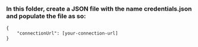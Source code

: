 ### In this folder, create a JSON file with the name credentials.json and populate the file as so: 
```
{
    "connectionUrl": [your-connection-url]
}
```